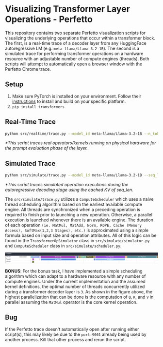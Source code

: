 # Visualizing Transformer Layer Operations - Perfetto
This repository contains two separate Perfetto visualization scripts for visualizing the underlying operations that occur within a transformer block.
The first, is a real-time trace of a decoder layer from any HuggingFace autoregressive LM (e.g. `meta-llama/Llama-3.2-1B`).
The second is a simulated trace for performing transformer operations on a hardware resource with an adjustable number of compute engines (threads).
Both scripts will attempt to automatically open a browser window with the Perfetto Chrome trace.

## Setup
1. Make sure PyTorch is installed on your environment. Follow their [instructions](https://pytorch.org/get-started/locally/) to install and build on your specific platform.
2. `pip install transformers`

## Real-Time Trace
```bash
python src/realtime/trace.py --model_id meta-llama/Llama-3.2-1B --n_tokens 512
```
_*This script traces real operators/kernels running on physical hardware for the prompt evaluation phase of the layer._

## Simulated Trace
```bash
python src/simulate/trace.py --model_id meta-llama/Llama-3.2-1B --seq_len 256 --n_engines 3
```
_*This script traces simulated operation executions during the autoregressive decoding stage using the cached KV of seq_len._


The `src/simulate/trace.py` utilizes a `ComputeScheduler` which uses a naive thread scheduling algorithm based on the earliest available compute engine.
All threads are synchronized when a preceding operation is required to finish prior to launching a new operation.
Otherwise, a parallel execution is launched whenever there is an available engine.
The duration of each operation `(ie. MatMul, MatAdd, Norm, ROPE, Cache (Memory Access), SoftMax(1,2,3 Stages), etc.)` is approximated using a simple formula based on input size and operation attributes.
All of this logic can be found in the `TransformerOpSimulator` class in `src/simulate/simulator.py` and `ComputeScheduler` class in `src/simulate/scheduler.py`.

![Visual Trace](trace/visual_trace.png)

**BONUS**: For the bonus task, I have implemented a simple scheduling algorithm which can adapt to a hardware resource with any number of compute engines. Under the current implementation and the assumed kernel definitions, the optimal number of threads concurrently utilized during a transformer decoder layer is `3`. As shown in the figure above, the highest parallelization that can be done is the computation of `Q`, `K`, and `V` in parallel assuming the `MatMul` operator is the core kernel operation.

## Bug
If the Perfetto trace doesn't automatically open after running either script(s), this may likely be due to the `port:9001` already being used by another process.
Kill that other process and rerun the script.
